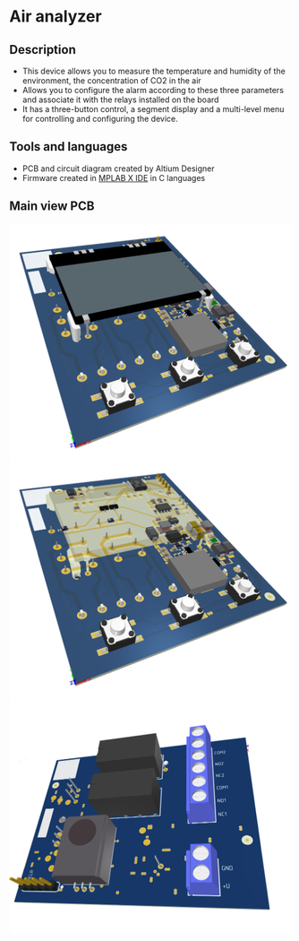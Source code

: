 # Air analyzer
## Description
- This device allows you to measure the temperature and humidity of the environment, the concentration of CO2 in the air
- Allows you to configure the alarm according to these three parameters and associate it with the relays installed on the board
- It has a three-button control, a segment display and a multi-level menu for controlling and configuring the device.
## Tools and languages
- PCB and circuit diagram created by Altium Designer
- Firmware created in [MPLAB X IDE](https://www.microchip.com/en-us/tools-resources/develop/mplab-x-ide) in C languages

## Main view PCB
![PCB top](https://github.com/dimaib/VTI_CO2/blob/main/pcb_top_1.png?raw=true)
![PCB top](https://github.com/dimaib/VTI_CO2/blob/main/pcb_top_2.png?raw=true)
![PCB bottom](https://github.com/dimaib/VTI_CO2/blob/main/pcb_bottom.png?raw=true)